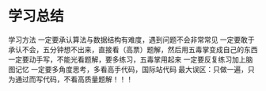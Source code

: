 # 学习总结
学习方法
一定要承认算法与数据结构有难度，遇到问题不会非常常见
一定要敢于承认不会，五分钟想不出来，直接看（高票）题解，然后用五毒掌变成自己的东西
一定要动手写，不能光看题解，要多练习，五毒掌用起来
一定要反复练习加上脑图记忆
一定要多角度思考，多看高手代码，国际站代码
最大误区：只做一遍，只为通过而写代码，不看高质量题解！！！

